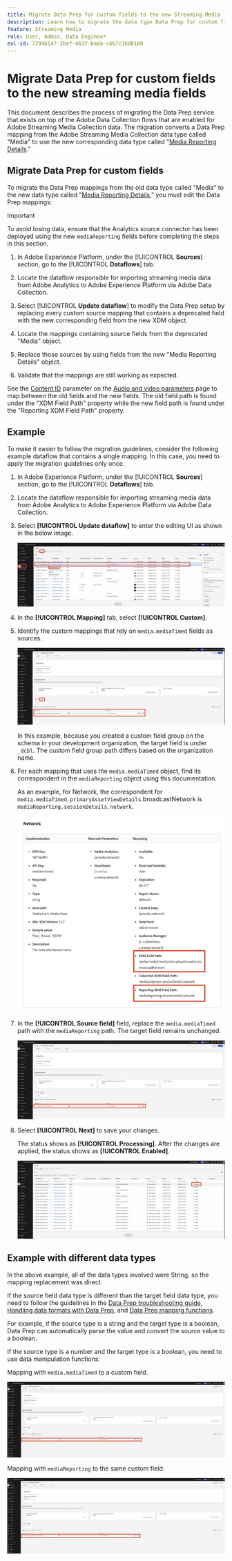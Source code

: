 ```yaml
---
title: Migrate Data Prep for custom fields to the new Streaming Media fields
description: Learn how to migrate the data type Data Prep for custom fields to the new Streaming Media fields
feature: Streaming Media
role: User, Admin, Data Engineer
exl-id: 7294b147-2bef-463f-bada-cb67c16d01b0
---
```

# Migrate Data Prep for custom fields to the new streaming media fields

This document describes the process of migrating the Data Prep service that exists on top of the Adobe Data Collection flows that are enabled for Adobe Streaming Media Collection data. The migration converts a Data Prep mapping from the Adobe Streaming Media Collection data type called "Media" to use the new corresponding data type called "[Media Reporting Details](https://experienceleague.adobe.com/en/docs/experience-platform/xdm/data-types/media-reporting-details)."

## Migrate Data Prep for custom fields

To migrate the Data Prep mappings from the old data type called "Media" to the new data type called "[Media Reporting Details](https://experienceleague.adobe.com/en/docs/experience-platform/xdm/data-types/media-reporting-details)," you must edit the Data Prep mappings:

>[!IMPORTANT]
>
>To avoid losing data, ensure that the Analytics source connector has been deployed using the new `mediaReporting` fields before completing the steps in this section. 

1. In Adobe Experience Platform, under the [!UICONTROL **Sources**] section, go to the [!UICONTROL **Dataflows**] tab.

1. Locate the dataflow responsible for importing streaming media data from Adobe Analytics to Adobe Experience Platform via Adobe Data Collection. 

1. Select [!UICONTROL **Update dataflow**] to modify the Data Prep setup by replacing every custom source mapping that contains a deprecated field with the new corresponding field from the new XDM object.

1. Locate the mappings containing source fields from the deprecated "Media" object.

1. Replace those sources by using fields from the new "Media Reporting Details" object.

1. Validate that the mappings are still working as expected.

See the [Content ID](https://experienceleague.adobe.com/en/docs/media-analytics/using/implementation/variables/audio-video-parameters#content-id) parameter on the [Audio and video parameters](https://experienceleague.adobe.com/en/docs/media-analytics/using/implementation/variables/audio-video-parameters) page to map between the old fields and the new fields. The old field path is found under the "XDM Field Path" property while the new field path is found under the "Reporting XDM Field Path" property.

## Example

To make it easier to follow the migration guidelines, consider the following example dataflow that contains a single mapping. In this case, you need to apply the migration guidelines only once.

1. In Adobe Experience Platform, under the [!UICONTROL **Sources**] section, go to the [!UICONTROL **Dataflows**] tab. 

1. Locate the dataflow responsible for importing streaming media data from Adobe Analytics to Adobe Experience Platform via Adobe Data Collection. 

1. Select **[!UICONTROL Update dataflow]** to enter the editing UI as shown in the below image.

   ![AEP dataflow](assets/aep-dataflow.jpeg)

1. In the **[!UICONTROL Mapping]** tab, select **[!UICONTROL Custom]**.

1. Identify the custom mappings that rely on `media.mediaTimed` fields as sources.

   ![AEP dataflow continued](assets/aep-dataflow2.jpeg)

   In this example, because you created a custom field group on the schema in your development organization, the target field is under `_dcbl`. The custom field group path differs based on the organization name.

1. For each mapping that uses the `media.mediaTimed` object, find its correspondent in the `mediaReporting` object using this documentation. 

   As an example, for Network, the correspondent for `media.mediaTimed.primaryAssetViewDetails`.broadcastNetwork is `mediaReporting.sessionDetails.network`.

   ![Updated XDM field path](assets/xdm-field-path-old-and-new.jpeg)

1. In the **[!UICONTROL Source field]** field, replace the `media.mediaTimed` path with the `mediaReporting` path. The target field remains unchanged.

   ![AEP dataflow continued](assets/aep-dataflow3.jpeg)

1. Select **[!UICONTROL Next]** to save your changes.

   The status shows as **[!UICONTROL Processing]**. After the changes are applied, the status shows as **[!UICONTROL Enabled]**. 

   ![AEP dataflow continued](assets/aep-dataflow5.jpeg)

## Example with different data types

In the above example, all of the data types involved were String, so the mapping replacement was direct.

If the source field data type is different than the target field data type, you need to follow the guidelines in the [Data Prep troubleshooting guide](https://experienceleague.adobe.com/en/docs/experience-platform/data-prep/troubleshooting-guide), [Handling data formats with Data Prep](https://experienceleague.adobe.com/en/docs/experience-platform/data-prep/data-handling), and [Data Prep mapping functions](https://experienceleague.adobe.com/en/docs/experience-platform/data-prep/data-handling).

For example, if the source type is a string and the target type is a boolean, Data Prep can automatically parse the value and convert the source value to a boolean. 

If the source type is a number and the target type is a boolean, you need to use data manipulation functions:

Mapping with `media.mediaTimed` to a custom field.

![AEP dataflow continued](assets/aep-dataflow6.jpeg)

Mapping with `mediaReporting` to the same custom field:

![AEP dataflow continued](assets/aep-dataflow7.jpeg)
